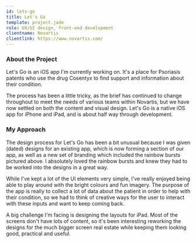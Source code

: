 ```yaml
---
id: lets-go
title: Let's Go
template: project.jade
role: UX/UI design, front-end development
clientname: Novartis
clientlink: https://www.novartis.com/
---
```


<div class="col-sm-6">
  <h3>About the Project</h3>
  <p>
    Let's Go is an iOS app I'm currently working on. It's a place for Psoriasis patents who use the drug Cosentyx to find support and information about their condition.
  </p>
  <p>
    The process has been a little tricky, as the brief has continued to change throughout to meet the needs of various teams within Novartis, but we have now settled on both the content and visual design. Let's Go is a native iOS app for iPhone and iPad, and is about half way through development.
  </p>
  <p>

  </p>
</div>

<div class="col-sm-6">
  <h3>My Approach</h3>
  <p>
    The design process for Let's Go has been a bit unusual because I was given (dated) designs for an existing app, which is now forming a section of our app, as well as a new set of branding which included the rainbow bursts pictured above. I absolutely loved the rainbow bursts and knew they had to be worked into the designs in a great way.
  </p>
  <p>
    While I've kept a lot of the UI elements very simple, I've really enjoyed being able to play around with the bright colours and fun imagery. The purpose of the app is really to collect a lot of data about the patient in order to help with their condition, so we had to think of creative ways for the user to interact with these inputs and want to keep coming back.
  </p>
  <p>
    A big challenge I'm facing is designing the layouts for iPad. Most of the screens don't have lots of content, so it's been interesting reworking the designs for the much bigger screen real estate while keeping them looking good, practical and useful.
  </p>
</div>